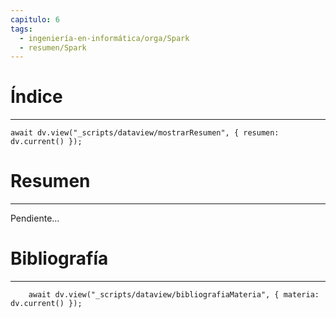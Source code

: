 ```yaml
---
capitulo: 6
tags:
  - ingeniería-en-informática/orga/Spark
  - resumen/Spark
---
```

# Índice 
---
```dataviewjs
await dv.view("_scripts/dataview/mostrarResumen", { resumen: dv.current() });
```

# Resumen
---
Pendiente...


# Bibliografía
---
```dataviewjs
	await dv.view("_scripts/dataview/bibliografiaMateria", { materia: dv.current() });
```